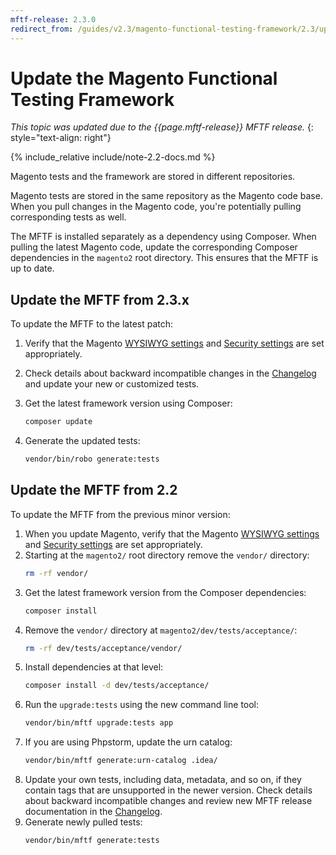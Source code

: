 ```yaml
---
mftf-release: 2.3.0
redirect_from: /guides/v2.3/magento-functional-testing-framework/2.3/update.html
---
```


# Update the Magento Functional Testing Framework

_This topic was updated due to the {{page.mftf-release}} MFTF release._
{: style="text-align: right"}

{% include_relative include/note-2.2-docs.md %}

Magento tests and the framework are stored in different repositories.

Magento tests are stored in the same repository as the Magento code base.
When you pull changes in the Magento code, you're potentially pulling corresponding tests as well.

The MFTF is installed separately as a dependency using Composer.
When pulling the latest Magento code, update the corresponding Composer dependencies in the `magento2` root directory.
This ensures that the MFTF is up to date.

## Update the MFTF from 2.3.x

To update the MFTF to the latest patch:

1. Verify that the Magento [WYSIWYG settings](getting-started.html#wysiwyg-settings) and [Security settings](getting-started.html#security-settings) are set appropriately.
1. Check details about backward incompatible changes in the [Changelog](../changelog.html) and update your new or customized tests.
1. Get the latest framework version using Composer:

	```bash
	composer update
	```

1. Generate the updated tests:

	```bash
	vendor/bin/robo generate:tests
	```

## Update the MFTF from 2.2

To update the MFTF from the previous minor version:

1. When you update Magento, verify that the Magento [WYSIWYG settings](getting-started.html#wysiwyg-settings) and [Security settings](getting-started.html#security-settings) are set appropriately.
1. Starting at the `magento2/` root directory remove the `vendor/` directory:
   ```bash
   rm -rf vendor/
   ```
1. Get the latest framework version from the Composer dependencies:
   ```bash
   composer install
   ```
1. Remove the `vendor/` directory at `magento2/dev/tests/acceptance/`:
   ```bash
   rm -rf dev/tests/acceptance/vendor/
   ```
1. Install dependencies at that level:
   ```bash
   composer install -d dev/tests/acceptance/
   ```
1. Run the `upgrade:tests` using the new command line tool:
   ```bash
   vendor/bin/mftf upgrade:tests app
   ```
1. If you are using Phpstorm, update the urn catalog:
   ```bash
   vendor/bin/mftf generate:urn-catalog .idea/
   ```
1. Update your own tests, including data, metadata, and so on, if they contain tags that are unsupported in the newer version.
Check details about backward incompatible changes and review new MFTF release documentation in the [Changelog](../changelog.html).
1. Generate newly pulled tests:
   ```bash
   vendor/bin/mftf generate:tests
   ```
